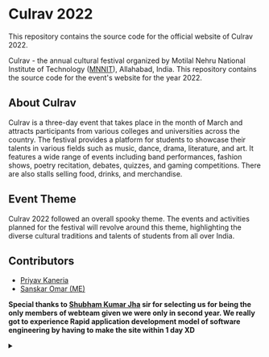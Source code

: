 # Culrav 2022
This repository contains the source code for the official website of Culrav 2022.

Culrav - the annual cultural festival organized by Motilal Nehru National Institute of Technology ([MNNIT](http://www.mnnit.ac.in/)), Allahabad, India. This repository contains the source code for the event's website for the year 2022.

## About Culrav
Culrav is a three-day event that takes place in the month of March and attracts participants from various colleges and universities across the country. The festival provides a platform for students to showcase their talents in various fields such as music, dance, drama, literature, and art. It features a wide range of events including band performances, fashion shows, poetry recitation, debates, quizzes, and gaming competitions. There are also stalls selling food, drinks, and merchandise.

## Event Theme
Culrav 2022 followed an overall spooky theme. The events and activities planned for the festival will revolve around this theme, highlighting the diverse cultural traditions and talents of students from all over India.

## Contributors

* [Priyav Kaneria](https://github.com/priyavkaneria)
* [Sanskar Omar (ME)](https://github.com/sanskaromar)

**Special thanks to [Shubham Kumar Jha](https://github.com/mellark201) sir for selecting us for being the only members of webteam given we were only in second year. We really got to experience Rapid application development model of software engineering by having to make the site within 1 day XD**


<details>
<summary></summary>
we actually only worked to change the UI of site only without making any major changes from it's <a href="https://github.com/vishu6361/culrav-2k21" >previous version</a>. 
</details>